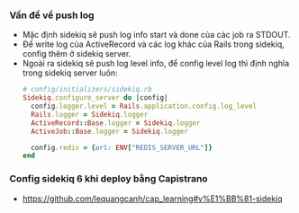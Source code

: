 ### Vấn đề về push log

* Mặc định sidekiq sẽ push log info start và done của các job ra STDOUT.
* Để write log của ActiveRecord và các log khác của Rails trong sidekiq, config thêm ở sidekiq server.
* Ngoài ra sidekiq sẽ push log level info, để config level log thì định nghĩa trong sidekiq server luôn:
  ```ruby
  # config/initializers/sidekiq.rb
  Sidekiq.configure_server do |config|
    config.logger.level = Rails.application.config.log_level
    Rails.logger = Sidekiq.logger
    ActiveRecord::Base.logger = Sidekiq.logger
    ActiveJob::Base.logger = Sidekiq.logger

    config.redis = {url: ENV["REDIS_SERVER_URL"]}
  end
  ```

### Config sidekiq 6 khi deploy bằng Capistrano

* https://github.com/lequangcanh/cap_learning#v%E1%BB%81-sidekiq
